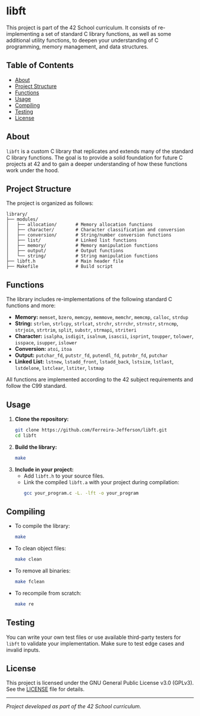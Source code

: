# libft

This project is part of the 42 School curriculum. It consists of re-implementing a set of standard C library functions, as well as some additional utility functions, to deepen your understanding of C programming, memory management, and data structures.

## Table of Contents
- [About](#about)
- [Project Structure](#project-structure)
- [Functions](#functions)
- [Usage](#usage)
- [Compiling](#compiling)
- [Testing](#testing)
- [License](#license)

## About

`libft` is a custom C library that replicates and extends many of the standard C library functions. The goal is to provide a solid foundation for future C projects at 42 and to gain a deeper understanding of how these functions work under the hood.

## Project Structure

The project is organized as follows:

```
library/
├── modules/
│   ├── allocation/       # Memory allocation functions
│   ├── character/        # Character classification and conversion
│   ├── conversion/       # String/number conversion functions
│   ├── list/             # Linked list functions
│   ├── memory/           # Memory manipulation functions
│   ├── output/           # Output functions
│   └── string/           # String manipulation functions
├── libft.h               # Main header file
├── Makefile              # Build script
```

## Functions

The library includes re-implementations of the following standard C functions and more:

- **Memory:** `memset`, `bzero`, `memcpy`, `memmove`, `memchr`, `memcmp`, `calloc`, `strdup`
- **String:** `strlen`, `strlcpy`, `strlcat`, `strchr`, `strrchr`, `strnstr`, `strncmp`, `strjoin`, `strtrim`, `split`, `substr`, `strmapi`, `striteri`
- **Character:** `isalpha`, `isdigit`, `isalnum`, `isascii`, `isprint`, `toupper`, `tolower`, `isspace`, `isupper`, `islower`
- **Conversion:** `atoi`, `itoa`
- **Output:** `putchar_fd`, `putstr_fd`, `putendl_fd`, `putnbr_fd`, `putchar`
- **Linked List:** `lstnew`, `lstadd_front`, `lstadd_back`, `lstsize`, `lstlast`, `lstdelone`, `lstclear`, `lstiter`, `lstmap`

All functions are implemented according to the 42 subject requirements and follow the C99 standard.

## Usage

1. **Clone the repository:**
   ```bash
   git clone https://github.com/Ferreira-Jefferson/libft.git
   cd libft
   ```
2. **Build the library:**
   ```bash
   make
   ```
3. **Include in your project:**
   - Add `libft.h` to your source files.
   - Link the compiled `libft.a` with your project during compilation:
     ```bash
     gcc your_program.c -L. -lft -o your_program
     ```

## Compiling

- To compile the library:
  ```bash
  make
  ```
- To clean object files:
  ```bash
  make clean
  ```
- To remove all binaries:
  ```bash
  make fclean
  ```
- To recompile from scratch:
  ```bash
  make re
  ```

## Testing

You can write your own test files or use available third-party testers for `libft` to validate your implementation. Make sure to test edge cases and invalid inputs.

## License

This project is licensed under the GNU General Public License v3.0 (GPLv3). See the [LICENSE](LICENSE) file for details.

---

*Project developed as part of the 42 School curriculum.*
